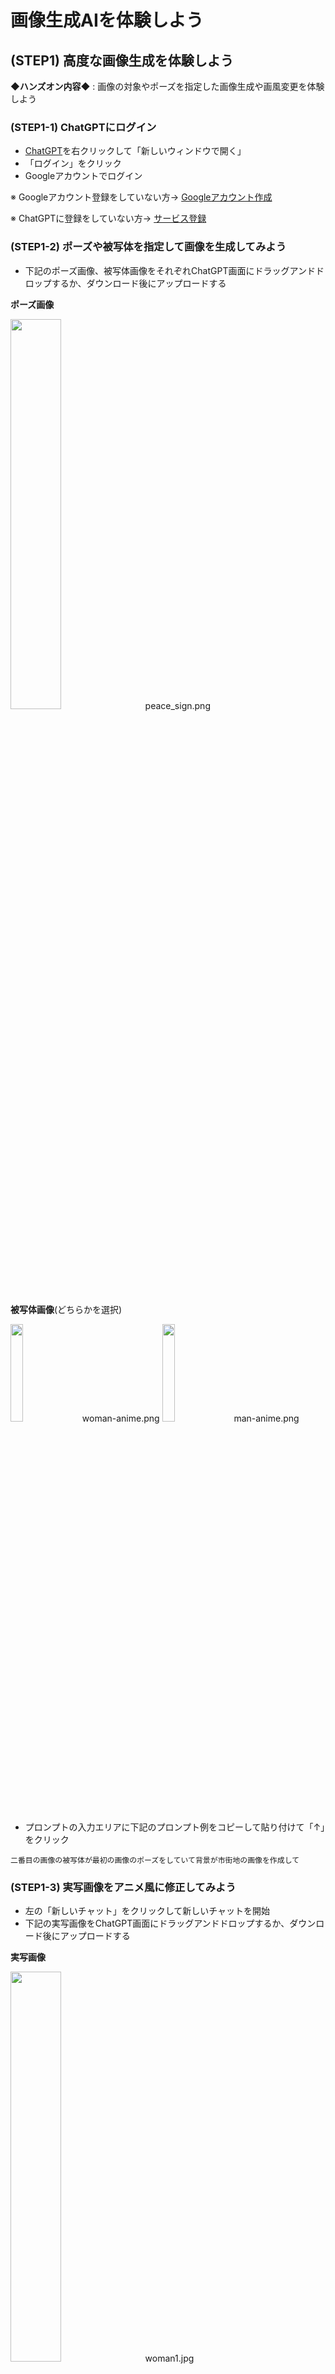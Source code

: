 # 画像生成AIを体験しよう

## (STEP1) 高度な画像生成を体験しよう

**◆ハンズオン内容◆** : 画像の対象やポーズを指定した画像生成や画風変更を体験しよう

### (STEP1-1) ChatGPTにログイン

- [ChatGPT](https://chatgpt.com/)を右クリックして「新しいウィンドウで開く」
- 「ログイン」をクリック
- Googleアカウントでログイン

※ Googleアカウント登録をしていない方→ [Googleアカウント作成](0_GoogleAccount.md)

※ ChatGPTに登録をしていない方→ [サービス登録](0_ServiceSignUp.md)

### (STEP1-2) ポーズや被写体を指定して画像を生成してみよう

- 下記のポーズ画像、被写体画像をそれぞれChatGPT画面にドラッグアンドドロップするか、ダウンロード後にアップロードする

**ポーズ画像**

[<img src="https://github.com/OkinawaOpenLaboratory/ool-tech-connect/raw/main/MediaFiles/peace_sign.png" width="40%">](https://github.com/OkinawaOpenLaboratory/ool-tech-connect/raw/main/MediaFiles/peace_sign.png)　peace_sign.png

**被写体画像**(どちらかを選択)

[<img src="https://github.com/OkinawaOpenLaboratory/ool-tech-connect/raw/main/MediaFiles/woman-anime.png" width="20%">](https://github.com/OkinawaOpenLaboratory/ool-tech-connect/raw/main/MediaFiles/woman-anime.png)　woman-anime.png
[<img src="https://github.com/OkinawaOpenLaboratory/ool-tech-connect/raw/main/MediaFiles/man-anime.png" width="20%">](https://github.com/OkinawaOpenLaboratory/ool-tech-connect/raw/main/MediaFiles/man-anime.png)　man-anime.png

- プロンプトの入力エリアに下記のプロンプト例をコピーして貼り付けて「↑」をクリック

```
二番目の画像の被写体が最初の画像のポーズをしていて背景が市街地の画像を作成して
```

### (STEP1-3) 実写画像をアニメ風に修正してみよう

- 左の「新しいチャット」をクリックして新しいチャットを開始
- 下記の実写画像をChatGPT画面にドラッグアンドドロップするか、ダウンロード後にアップロードする

**実写画像**

[<img src="https://github.com/OkinawaOpenLaboratory/ool-tech-connect/raw/main/MediaFiles/woman1.jpg" width="40%">](https://github.com/OkinawaOpenLaboratory/ool-tech-connect/raw/main/MediaFiles/woman1.jpg)　woman1.jpg

- プロンプトの入力エリアに下記のプロンプト例をコピーして貼り付けて「↑」をクリック

```
この画像をアニメ風に修正して
```

### (STEP1-4) 犬の特徴を反映した画像を生成してみよう

- 左の「新しいチャット」をクリックして新しいチャットを開始
- 下記の犬画像をChatGPT画面にドラッグアンドドロップするか、ダウンロード後にアップロードする

**犬画像**

[<img src="https://github.com/OkinawaOpenLaboratory/ool-tech-connect/raw/main/MediaFiles/shiba.png" width="40%">](https://github.com/OkinawaOpenLaboratory/ool-tech-connect/raw/main/MediaFiles/shiba.png)　shiba.png

- プロンプトの入力エリアに下記のプロンプト例をコピーして貼り付けて「↑」をクリック

```
この画像の被写体が砂浜を走っている画像を作成して
```

### (STEP1-5) ポーズ・被写体・背景を指定した画像で生成してみよう

※ 無料版のChatGPTは画像のアップロードは一日三枚までとなっているので、このハンズオンを実施するにはその日に何もアップロードしていない状態でないといけません

- 左の「新しいチャット」をクリックして新しいチャットを開始
- (STEP1-2)で使用したポーズ画像、被写体画像をそれぞれChatGPT画面にドラッグアンドドロップするか、ダウンロード後にアップロードする
- 下記の背景画像をそれぞれChatGPT画面にドラッグアンドドロップするか、ダウンロード後にアップロードする

**背景画像**

[<img src="https://github.com/OkinawaOpenLaboratory/ool-tech-connect/raw/main/MediaFiles/background-anime.png" width="20%">](https://github.com/OkinawaOpenLaboratory/ool-tech-connect/raw/main/MediaFiles/background-anime.png)　background-anime.png

- プロンプトの入力エリアに下記のプロンプト例をコピーして貼り付けて「↑」をクリック

```
二番目の画像の被写体が最初の画像のポーズをしている三番目の画像を背景とした画像を作成して
```

## (STEP2) いろいろな画像を生成してみよう

**◆ハンズオン内容◆** : 無料でたくさんの画像生成が可能なGeminiを利用していろいろな画像を生成してみよう

### (STEP2-1) Geminiにログイン

- [Gemini](https://gemini.google.com/)を右クリックして「新しいウィンドウで開く」
- 右上の「ログイン」アイコンをクリックしてGoogleアカウントでログイン

### (STEP2-2) Geminiで画像を作成

- 左上にあるGeminiロゴの下にあるLLM選択を「2.5 Flash」にしておく
- プロンプト欄下部にある「画像」をクリックして青文字にしておく
- 「Geminiへのプロンプトを入力」と書かれたプロンプト入力欄に下記のプロンプト例をコピーしたものを貼り付けて紙飛行機アイコン「＞」をクリック

◆ビジネススライド向け

```
ビジネスマンがデータ分析をしている、フラットデザイン、背景白、アイソメトリック
```

```
女性がAIチャットと会話している、ミニマルでモダンな線画スタイル
```

```
オフィスチームがブレーンストーミングしている、3Dアニメ風、やわらかい光
```

```
ロボットが資料をプレゼンしている、カラフルなフラットデザイン、背景グラデーション
```

```
サーバールームを背景にデータが流れる、半透明の3Dアイコン風
```

```
オフィスの机にパソコンとコーヒーカップ、上から見た構図、フラットアイコン風
```

```
プロジェクト進行を階段で表すメタファー、カラフルな矢印と人物、ベクターイラスト
```

```
グローバルな地球儀とAI回路が重なったビジュアル、フラット＋半3Dミックス
```

◆スタイル比較用

```
猫がノートパソコンを使っている、写実的フォトリアル
```

```
猫がノートパソコンを使っている、3Dピクサー風アニメ調
```

```
猫がノートパソコンを使っている、フラットイラスト、背景単色
```

```
猫がノートパソコンを使っている、ドット絵レトロゲーム風
```

```
猫がノートパソコンを使っている、油絵タッチ、厚塗りアートスタイル
```

```
猫がノートパソコンを使っている、水彩画風、やわらかい色合い
```

◆写実・リアル系

```
朝焼けの東京スカイツリーを見上げる構図、リアル写真風、霧がかかっている
```

```
氷の上を走る白いスポーツカー、反射が美しい映画風シーン
```

```
砂浜で犬が走っている一瞬を捉えた写真、望遠レンズ風
```

```
夜のニューヨークの街角、雨に濡れた道路にネオンが反射する
```

```
アニメのキャラクターフィギュアが飾られている。背景にはキャラクターの画像が印刷された箱が置かれている。また、その画面にはBlenderのモデリング過程が表示されているコンピューターの配置されている。
```

◆アート系

```
葛飾北斎の浮世絵風で描かれた未来都市
```

```
ピカソ風のキュビズムで描かれた人物ポートレート
```

```
ジブリ風アニメ調で描く、緑に囲まれた小さな村
```

```
水彩画風の沖縄の海辺、風になびくハイビスカス
```

◆SF・ファンタジー系

```
火星の都市に立つ宇宙飛行士、未来的な建築物と赤い空
```

```
ドラゴンと戦う騎士、炎と煙の中の戦場、映画のワンシーンのように
```

```
空飛ぶクジラが浮かぶ近未来の都市、夕暮れ、幻想的な光
```

```
AIが支配するメガシティの夜景、無数のホログラム広告
```

◆奇抜系

```
寿司ネタが惑星になって宇宙に浮かんでいる、フォトリアル
```

```
昔の侍がスマートフォンを操作している、和風＋近未来ミックス
```

```
カフェのラテアートが小さな銀河になっているマクロ写真
```

◆地域系

```
沖縄の市場でAIロボットが買い物している様子、色鮮やかに
```

```
京都の紅葉と着物の女性、柔らかい光の写真風
```

```
古代エジプトのピラミッドの上に浮かぶUFO、昼間の砂漠
```

```
未来の沖縄、海中に浮かぶ透明な都市、青い光に包まれている
```

◆その他いろいろ

```
未来の東京、空を走る電車、3Dリアルアニメ風
```

```
人間とAIが握手している、光の粒子が舞う、SFポスター風
```

```
ビジネスマンがAIアシスタントを操作している、半透明UIが浮かぶ未来的デザイン
```

```
沖縄の海辺に浮かぶデジタル都市、ブルーとオレンジのコントラスト
```

```
カフェでプレゼンをするAIロボット、観客が笑顔、3Dピクサースタイル
```

```
データの流れを波や風で表現した抽象アート、青系トーン、PowerPoint背景向け
```

## (STEP3) 生成AIを使って画像のレタッチをしてみよう

**◆ハンズオン内容◆** : 画像の外側の補完や不要なモノの消去などを体験しよう

### (STEP3-1) 画像の外側を補完してみよう

- **My Editにログイン**
  - [My Edit](https://myedit.online/jp/photo-editor)を右クリックして「新しいウィンドウで開く」
  - 右上の「サインイン」をクリック
  - 「CyberLinkアカウントでサインイン」画面で「Google」アイコンを選択してGoogleアカウントでログイン
  - 「CyberLinkへようこそ」画面で情報受け取りが不要ならチェックマークを外して「次へ」をクリック
- **無料クレジットの受け取り**
  - 右上のユーザーアイコンをクリックして「無料クレジットを獲得」を選択し、「3クレジットをもらう」をクリック。受け取り後は右上の×をクリックして無料クレジット受け取りウィンドウを閉じる
- **AI画像拡張で画像の外側を補完**
  - 「画像編集」の「AI画像拡張」をクリック
  - 下記の画像を「ここに画像ファイルをドラッグ＆ドロップしてアップロード。」エリアにドラッグアンドドロップするか、ダウンロード後に「ファイルを選択」をクリックしてアップロードする

[<img src="https://github.com/OkinawaOpenLaboratory/ool-tech-connect/raw/main/MediaFiles/woman1.jpg" width="40%">](https://github.com/OkinawaOpenLaboratory/ool-tech-connect/raw/main/MediaFiles/woman1.jpg)　woman1.jpg

  - 「より良いエクスペリエンスのためのデータ処理」ウィンドウが開いたら、データ処理内容に同意するチェックボックスにチェックを入れて「続行」をクリック
  - 「縦横比」を「1:1」に変更して画像を少し上へ移動させる
  - 「生成」ボタンをクリック

### (STEP3-2) 画像の不要なモノを削除してみよう

- **Clipdropにログイン**
  - [Clipdrop](https://clipdrop.co/)を右クリックして「新しいウィンドウで開く」
  - 右上の「Sign-in/Sign-up」をクリック
  - 「Sign in to continue」画面で「Continue with Google」を選択してGoogleアカウントでログイン
- **不要なモノを削除**
  - 「Image edition」をクリック後、「Cleanup」をクリック
  - 下記の画像を「Click, paste, or drop a file here to start.」にドラッグアンドドロップするか、ダウンロード後にアップロードする

[<img src="https://github.com/OkinawaOpenLaboratory/ool-tech-connect/raw/main/MediaFiles/park.png" width="40%">](https://github.com/OkinawaOpenLaboratory/ool-tech-connect/raw/main/MediaFiles/park.png)　park.png

  - アップロードが終わったらウィンドウを最大化あるいは全画面表示に
  - 緑色の円でテーブルの上の物を塗りつぶして「Clean」をクリック

### (STEP3-3) 画像の背景を除去してみよう

- **Clipdropのメインページへ戻る**
  - 左上の「< Back」をクリックして「CLEANUP」の画面に戻った後、左上の「Clipdrop by Jasper」をクリックしてメインページへ戻る
    - 左上が「三」アイコンになっている場合は、「三」をクリックして「All tools」をクリックしてメインページへ戻る
- **背景の除去**
  - 「Image edition」をクリック後、「Remove background」をクリック
  - 下記の画像を「Click, paste, or drop up to 10 files here to start.」にドラッグアンドドロップするか、ダウンロード後にアップロードする

[<img src="https://github.com/OkinawaOpenLaboratory/ool-tech-connect/raw/main/MediaFiles/woman2.jpg" width="40%">](https://github.com/OkinawaOpenLaboratory/ool-tech-connect/raw/main/MediaFiles/woman2.jpg)　woman2.jpg

  - アップロードが終わったらウィンドウを最大化あるいは全画面表示に
  - 「Remove background」をクリック

